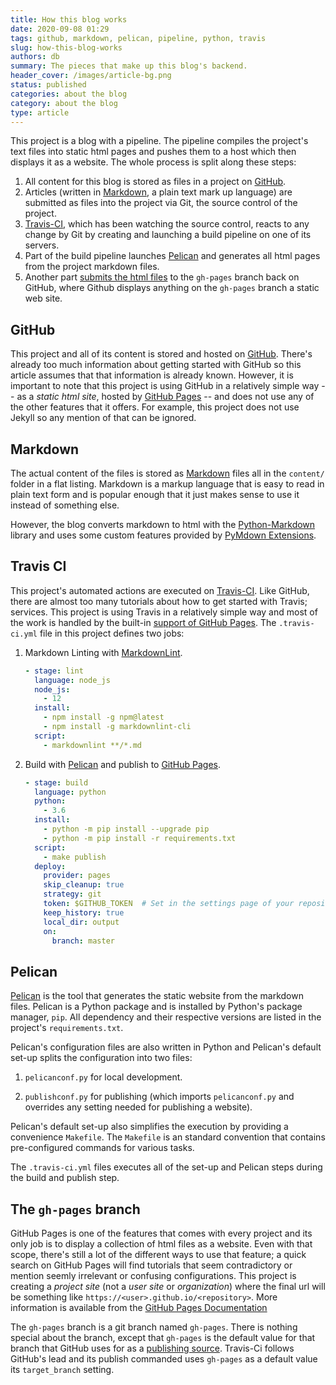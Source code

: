 ```yaml
---
title: How this blog works
date: 2020-09-08 01:29
tags: github, markdown, pelican, pipeline, python, travis
slug: how-this-blog-works
authors: db
summary: The pieces that make up this blog's backend.
header_cover: /images/article-bg.png
status: published
categories: about the blog
category: about the blog
type: article
---
```

<!--
spell-checker:ignore publishconf
-->
This project is a blog with a pipeline.  The pipeline compiles the project's text files into static html pages and pushes them to a host which then displays it as a website.  The whole process is split along these steps:

1. All content for this blog is stored as files in a project on [GitHub].
2. Articles (written in [Markdown], a plain text mark up language) are submitted as files into the project via Git, the source control of the project.
3. [Travis-CI], which has been watching the source control, reacts to any change by Git by creating and launching a build pipeline on one of its servers.
4. Part of the build pipeline launches [Pelican] and generates all html pages from the project markdown files.
5. Another part [submits the html files] to the `gh-pages` branch back on GitHub, where Github displays anything on the `gh-pages` branch a static web site.

## GitHub

This project and all of its content is stored and hosted on [GitHub].  There's already too much information about getting started with GitHub so this article assumes that that information is already known.  However, it is important to note that this project is using GitHub in a relatively simple way -- as a *static html site*, hosted by [GitHub Pages] -- and does not use any of the other features that it offers.  For example, this project does not use Jekyll so any mention of that can be ignored.

## Markdown

The actual content of the files is stored as [Markdown] files all in the `content/` folder in a flat listing.  Markdown is a markup language that is easy to read in plain text form and is popular enough that it just makes sense to use it instead of something else.

However, the blog converts markdown to html with the [Python-Markdown] library and uses some custom features provided by [PyMdown Extensions].

## Travis CI

This project's automated actions are executed on [Travis-CI].  Like GitHub, there are almost too many tutorials about how to get started with Travis; services.  This project is using Travis in a relatively simple way and most of the work is handled by the built-in [support of GitHub Pages].  The `.travis-ci.yml` file in this project defines two jobs:

1. Markdown Linting with [MarkdownLint].

    ```yaml
    - stage: lint
      language: node_js
      node_js:
        - 12
      install:
        - npm install -g npm@latest
        - npm install -g markdownlint-cli
      script:
        - markdownlint **/*.md
    ```

2. Build with [Pelican] and publish to [GitHub Pages].

    ```yaml
    - stage: build
      language: python
      python:
        - 3.6
      install:
        - python -m pip install --upgrade pip
        - python -m pip install -r requirements.txt
      script:
        - make publish
      deploy:
        provider: pages
        skip_cleanup: true
        strategy: git
        token: $GITHUB_TOKEN  # Set in the settings page of your repository, as a secure variable
        keep_history: true
        local_dir: output
        on:
          branch: master
    ```

## Pelican

[Pelican] is the tool that generates the static website from the markdown files.  Pelican is a Python package and is installed by Python's package manager, `pip`.  All dependency and their respective versions are listed in the project's `requirements.txt`.

Pelican's configuration files are also written in Python and Pelican's default set-up splits the configuration into two files:

1. `pelicanconf.py` for local development.

2. `publishconf.py` for publishing (which imports `pelicanconf.py` and overrides any setting needed for publishing a website).

Pelican's default set-up also simplifies the execution by providing a convenience `Makefile`.  The `Makefile` is an standard convention that contains pre-configured commands for various tasks.

The `.travis-ci.yml` files executes all of the set-up and Pelican steps during the build and publish step.

## The `gh-pages` branch

GitHub Pages is one of the features that comes with every project and its only job is to display a collection of html files as a website.  Even with that scope, there's still a lot of the different ways to use that feature; a quick search on GitHub Pages will find tutorials that seem contradictory or mention seemly irrelevant or confusing configurations.  This project is creating a *project site* (not a *user site* or *organization*) where the final url will be something like  `https://<user>.github.io/<repository>`.  More information is available from the [GitHub Pages Documentation]

The `gh-pages` branch is a git branch named `gh-pages`.  There is nothing special about the branch, except that `gh-pages` is the default value for that branch that GitHub uses for as a [publishing source].  Travis-Ci follows GitHub's lead and its publish commanded uses `gh-pages` as a default value its `target_branch` setting.

[github]: https://github.com
[travis-ci]: https://travis-ci.com
[pelican]: http://docs.getpelican.com
[submits the html files]: https://docs.travis-ci.com/user/deployment/pages/
[github pages]: https://docs.github.com/en/pages/getting-started-with-github-pages/creating-a-github-pages-site
[markdown]: https://daringfireball.net/projects/markdown/
[support of GitHub Pages]: https://docs.travis-ci.com/user/deployment/pages/
[markdownlint]: https://github.com/DavidAnson/markdownlint
[github pages documentation]: https://docs.github.com/en/pages/getting-started-with-github-pages/about-github-pages#types-of-github-pages-sites
[publishing source]: https://docs.github.com/en/pages/getting-started-with-github-pages/about-github-pages#publishing-sources-for-github-pages-sites
[Python-Markdown]: https://python-markdown.github.io/extensions/fenced_code_blocks/
[PyMdown Extensions]: https://facelessuser.github.io/pymdown-extensions/
